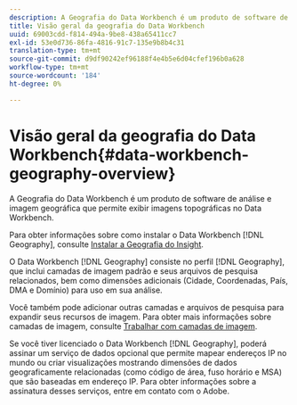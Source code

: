 ```yaml
---
description: A Geografia do Data Workbench é um produto de software de análise e imagem geográfica que permite exibir imagens topográficas no Data Workbench.
title: Visão geral da geografia do Data Workbench
uuid: 69003cdd-f814-494a-9be8-438a65411cc7
exl-id: 53e0d736-86fa-4816-91c7-135e9b8b4c31
translation-type: tm+mt
source-git-commit: d9df90242ef96188f4e4b5e6d04cfef196b0a628
workflow-type: tm+mt
source-wordcount: '184'
ht-degree: 0%

---
```


# Visão geral da geografia do Data Workbench{#data-workbench-geography-overview}

A Geografia do Data Workbench é um produto de software de análise e imagem geográfica que permite exibir imagens topográficas no Data Workbench.

Para obter informações sobre como instalar o Data Workbench [!DNL Geography], consulte [Instalar a Geografia do Insight](../../home/c-geo-oview/c-inst-geo/c-inst-geo.md).

O Data Workbench [!DNL Geography] consiste no perfil [!DNL Geography], que inclui camadas de imagem padrão e seus arquivos de pesquisa relacionados, bem como dimensões adicionais (Cidade, Coordenadas, País, DMA e Domínio) para uso em sua análise.

Você também pode adicionar outras camadas e arquivos de pesquisa para expandir seus recursos de imagem. Para obter mais informações sobre camadas de imagem, consulte [Trabalhar com camadas de imagem](https://docs.adobe.com/content/help/en/data-workbench/using/client/imagery-layers/c-ustd-img-layers.html).

Se você tiver licenciado o Data Workbench [!DNL Geography], poderá assinar um serviço de dados opcional que permite mapear endereços IP no mundo ou criar visualizações mostrando dimensões de dados geograficamente relacionadas (como código de área, fuso horário e MSA) que são baseadas em endereço IP. Para obter informações sobre a assinatura desses serviços, entre em contato com o Adobe.
